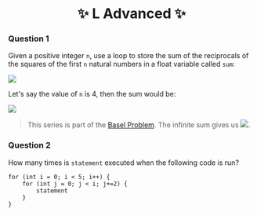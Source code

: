 <h1 align="center"> ✨ L Advanced ✨ </h1>

### Question 1

Given a positive integer `n`, use a loop to store the sum of the reciprocals of the squares of the first `n` natural numbers in a float variable called `sum`:

<img src="https://render.githubusercontent.com/render/math?math=\frac{1}{1^2} %2b \frac{1}{2^2} %2b \frac{1}{3^2} %2b ... %2b \frac{1}{n^2}">

Let's say the value of `n` is 4, then the sum would be: 

<img src="https://render.githubusercontent.com/render/math?math=\frac{1}{1^2} %2b \frac{1}{2^2} %2b \frac{1}{3^2} %2b \frac{1}{4^2}">

> This series is part of the [Basel Problem](https://en.wikipedia.org/wiki/Basel_problem). The infinite sum gives us <img src="https://render.githubusercontent.com/render/math?math=\frac{\pi ^ 2}{6}">.

### Question 2

How many times is `statement` executed when the following code is run?

```processing
for (int i = 0; i < 5; i++) {
    for (int j = 0; j < i; j+=2) {
        statement
    }
}
```
